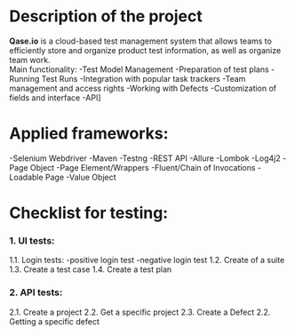 # Description of the project 
**Qase.io** is a cloud-based test management system that allows teams to efficiently store and organize product test information, as well as organize team work.  
Main functionality:
-Test Model Management
-Preparation of test plans
-Running Test Runs
-Integration with popular task trackers
-Team management and access rights
-Working with Defects
-Customization of fields and interface
-API]

# Applied frameworks:
-Selenium Webdriver
-Maven
-Testng
-REST API
-Allure
-Lombok
-Log4j2
-Page Object
-Page Element/Wrappers
-Fluent/Chain of Invocations
-Loadable Page
-Value Object

# Checklist for testing:
### 1. UI tests:
1.1. Login tests:
-positive login test
-negative login test
1.2. Create of a suite
1.3. Create a test case
1.4. Create a test plan
### 2. API tests:
2.1. Create a project
2.2. Get a specific project
2.3. Create a Defect
2.2. Getting a specific defect
